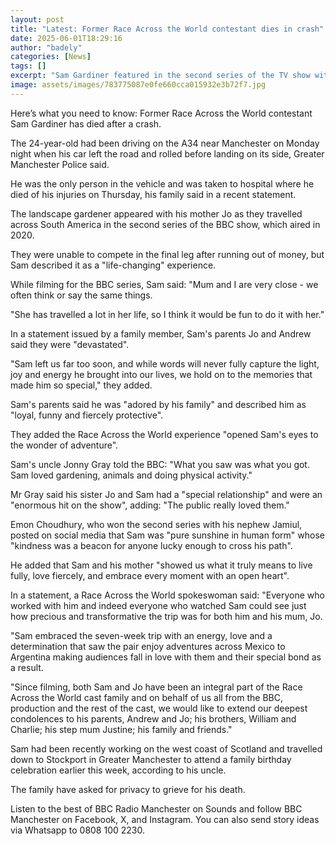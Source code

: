 ```yaml
---
layout: post
title: "Latest: Former Race Across the World contestant dies in crash"
date: 2025-06-01T18:29:16
author: "badely"
categories: [News]
tags: []
excerpt: "Sam Gardiner featured in the second series of the TV show with his mum Jo in 2020."
image: assets/images/783775087e0fe660cca015932e3b72f7.jpg
---
```


Here’s what you need to know: Former Race Across the World contestant Sam Gardiner has died after a crash.

The 24-year-old had been driving on the A34 near Manchester on Monday night when his car left the road and rolled before landing on its side, Greater Manchester Police said.

He was the only person in the vehicle and was taken to hospital where he died of his injuries on Thursday, his family said in a recent statement.

The landscape gardener appeared with his mother Jo as they travelled across South America in the second series of the BBC show, which aired in 2020.

They were unable to compete in the final leg after running out of money, but Sam described it as a "life-changing" experience. 

While filming for the BBC series, Sam said: "Mum and I are very close - we often think or say the same things.

"She has travelled a lot in her life, so I think it would be fun to do it with her."

In a statement issued by a family member, Sam's parents Jo and Andrew said they were "devastated". 

"Sam left us far too soon, and while words will never fully capture the light, joy and energy he brought into our lives, we hold on to the memories that made him so special," they added.

Sam's parents said he was "adored by his family" and described him as "loyal, funny and fiercely protective".

They added the Race Across the World experience "opened Sam's eyes to the wonder of adventure".

Sam's uncle Jonny Gray told the BBC: "What you saw was what you got. Sam loved gardening, animals and doing physical activity."

Mr Gray said his sister Jo and Sam had a "special relationship" and were an "enormous hit on the show", adding: "The public really loved them."

Emon Choudhury, who won the second series with his nephew Jamiul, posted on social media that Sam was "pure sunshine in human form" whose "kindness was a beacon for anyone lucky enough to cross his path".

He added that Sam and his mother "showed us what it truly means to live fully, love fiercely, and embrace every moment with an open heart".

In a statement, a Race Across the World spokeswoman said: "Everyone who worked with him and indeed everyone who watched Sam could see just how precious and transformative the trip was for both him and his mum, Jo.

"Sam embraced the seven-week trip with an energy, love and a determination that saw the pair enjoy adventures across Mexico to Argentina making audiences fall in love with them and their special bond as a result.

"Since filming, both Sam and Jo have been an integral part of the Race Across the World cast family and on behalf of us all from the BBC, production and the rest of the cast, we would like to extend our deepest condolences to his parents, Andrew and Jo; his brothers, William and Charlie; his step mum Justine; his family and friends."

Sam had been recently working on the west coast of Scotland and travelled down to Stockport in Greater Manchester to attend a family birthday celebration earlier this week, according to his uncle.

The family have asked for privacy to grieve for his death.

Listen to the best of BBC Radio Manchester on Sounds and follow BBC Manchester on Facebook, X, and Instagram. You can also send story ideas via Whatsapp to 0808 100 2230.

